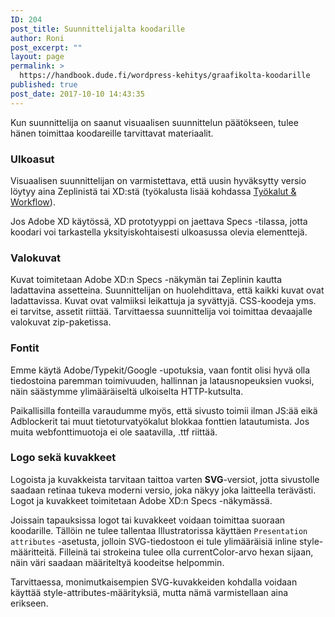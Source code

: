 ```yaml
---
ID: 204
post_title: Suunnittelijalta koodarille
author: Roni
post_excerpt: ""
layout: page
permalink: >
  https://handbook.dude.fi/wordpress-kehitys/graafikolta-koodarille
published: true
post_date: 2017-10-10 14:43:35
---
```

Kun suunnittelija on saanut visuaalisen suunnittelun päätökseen, tulee hänen toimittaa koodareille tarvittavat materiaalit.
<h3>Ulkoasut</h3>
Visuaalisen suunnittelijan on varmistettava, että uusin hyväksytty versio löytyy aina Zeplinistä tai XD:stä (työkalusta lisää kohdassa <a href="https://handbook.dude.fi/tyoskenteleminen-dudella/tyokalut-workflow">Työkalut &amp; Workflow</a>).

Jos Adobe XD käytössä, XD prototyyppi on jaettava Specs -tilassa, jotta koodari voi tarkastella yksityiskohtaisesti ulkoasussa olevia elementtejä.
<h3>Valokuvat</h3>
Kuvat toimitetaan Adobe XD:n Specs -näkymän tai Zeplinin kautta ladattavina assetteina. Suunnittelijan on huolehdittava, että kaikki kuvat ovat ladattavissa. Kuvat ovat valmiiksi leikattuja ja syvättyjä. CSS-koodeja yms. ei tarvitse, assetit riittää. Tarvittaessa suunnittelija voi toimittaa devaajalle valokuvat zip-paketissa.
<h3>Fontit</h3>
Emme käytä Adobe/Typekit/Google -upotuksia, vaan fontit olisi hyvä olla tiedostoina paremman toimivuuden, hallinnan ja latausnopeuksien vuoksi, näin säästymme ylimääräiseltä ulkoiselta HTTP-kutsulta.

Paikallisilla fonteilla varaudumme myös, että sivusto toimii ilman JS:ää eikä Adblockerit tai muut tietoturvatyökalut blokkaa fonttien latautumista. Jos muita webfonttimuotoja ei ole saatavilla, .ttf riittää.
<h3>Logo sekä kuvakkeet</h3>
Logoista ja kuvakkeista tarvitaan taittoa varten <strong>SVG</strong>-versiot, jotta sivustolle saadaan retinaa tukeva moderni versio, joka näkyy joka laitteella terävästi. Logot ja kuvakkeet toimitetaan Adobe XD:n Specs -näkymässä.

Joissain tapauksissa logot tai kuvakkeet voidaan toimittaa suoraan koodarille. Tällöin ne tulee tallentaa Illustratorissa käyttäen <code>Presentation attributes</code> -asetusta, jolloin SVG-tiedostoon ei tule ylimääräisiä inline style-määritteitä. Filleinä tai strokeina tulee olla currentColor-arvo hexan sijaan, näin väri saadaan määriteltyä koodeitse helpommin.

Tarvittaessa, monimutkaisempien SVG-kuvakkeiden kohdalla voidaan käyttää style-attributes-määrityksiä, mutta nämä varmistellaan aina erikseen.
